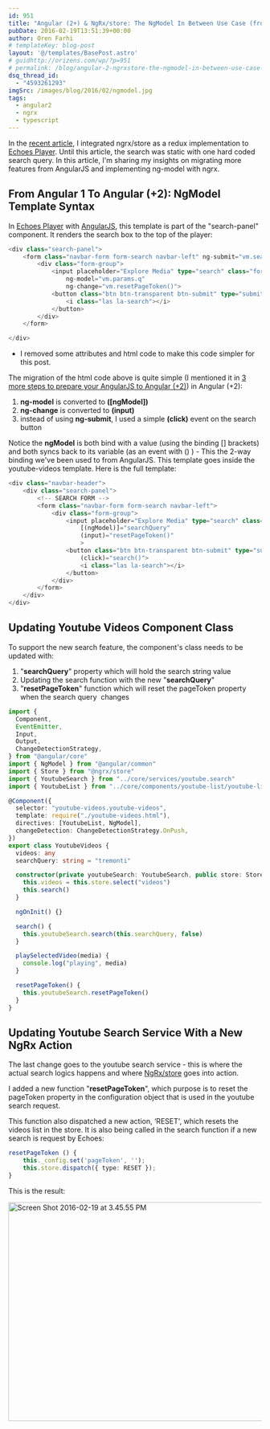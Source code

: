 ```yaml
---
id: 951
title: "Angular (2+) & NgRx/store: The NgModel In Between Use Case (from Angular 1)"
pubDate: 2016-02-19T13:51:39+00:00
author: Oren Farhi
# templateKey: blog-post
layout: '@/templates/BasePost.astro'
# guidhttp://orizens.com/wp/?p=951
# permalink: /blog/angular-2-ngrxstore-the-ngmodel-in-between-use-case-from-angular-1/
dsq_thread_id:
  - "4593261293"
imgSrc: /images/blog/2016/02/ngmodel.jpg
tags:
  - angular2
  - ngrx
  - typescript
---
```


In the <a href="http://orizens.com/wp/blog/adding-redux-with-ngrxstore-to-angular-2-part-1/" target="_blank">recent article</a>, I integrated ngrx/store as a redux implementation to <a href="http://github.com/orizens/echoes-ng2" target="_blank">Echoes Player</a>. Until this article, the search was static with one hard coded search query. In this article, I'm sharing my insights on migrating more features from AngularJS and implementing ng-model with ngrx.<!--more-->

## From Angular 1 To Angular (+2): NgModel Template Syntax

In <a href="http://echoesplayer.netlify.app" target="_blank">Echoes Player</a> with <a href="http://github.com/orizens/echoes" target="_blank">AngularJS</a>, this template is part of the "search-panel" component. It renders the search box to the top of the player:

```typescript
<div class="search-panel">
	<form class="navbar-form form-search navbar-left" ng-submit="vm.search()">
		<div class="form-group">
			<input placeholder="Explore Media" type="search" class="form-control" autocomplete="off"
				ng-model="vm.params.q"
				ng-change="vm.resetPageToken()">
			<button class="btn btn-transparent btn-submit" type="submit" title="search with echoes">
				<i class="las la-search"></i>
			</button>
		</div>
	</form>

</div>
```

- I removed some attributes and html code to make this code simpler for this post.

The migration of the html code above is quite simple (I mentioned it in <a href="http://orizens.com/wp/blog/3-more-steps-to-prepare-your-angular-1-code-to-angular-2/" target="_blank">3 more steps to prepare your AngularJS to Angular (+2)</a>) in Angular (+2):

1. **ng-model** is converted to **([ngModel])**
2. **ng-change** is converted to **(input)**
3. instead of using **ng-submit**, I used a simple **(click)** event on the search button

Notice the **ngModel** is both bind with a value (using the binding [] brackets) and both syncs back to its variable (as an event with () ) - This the 2-way binding we've been used to from AngularJS. This template goes inside the youtube-videos template. Here is the full template:

```typescript
<div class="navbar-header">
	<div class="search-panel">
		<!-- SEARCH FORM -->
		<form class="navbar-form form-search navbar-left">
			<div class="form-group">
				<input placeholder="Explore Media" type="search" class="form-control" autocomplete="off"
					[(ngModel)]="searchQuery"
					(input)="resetPageToken()"
					>
				<button class="btn btn-transparent btn-submit" type="submit" title="search with echoes"
					(click)="search()">
					<i class="las la-search"></i>
				</button>
			</div>
		</form>
	</div>
</div>
```

## Updating Youtube Videos Component Class

To support the new search feature, the component's class needs to be updated with:

1. "**searchQuery**" property which will hold the search string value
2. Updating the search function with the new "**searchQuery**"
3. "**resetPageToken**" function which will reset the pageToken property when the search query  changes

```typescript
import {
  Component,
  EventEmitter,
  Input,
  Output,
  ChangeDetectionStrategy,
} from "@angular/core"
import { NgModel } from "@angular/common"
import { Store } from "@ngrx/store"
import { YoutubeSearch } from "../core/services/youtube.search"
import { YoutubeList } from "../core/components/youtube-list/youtube-list"

@Component({
  selector: "youtube-videos.youtube-videos",
  template: require("./youtube-videos.html"),
  directives: [YoutubeList, NgModel],
  changeDetection: ChangeDetectionStrategy.OnPush,
})
export class YoutubeVideos {
  videos: any
  searchQuery: string = "tremonti"

  constructor(private youtubeSearch: YoutubeSearch, public store: Store<any>) {
    this.videos = this.store.select("videos")
    this.search()
  }

  ngOnInit() {}

  search() {
    this.youtubeSearch.search(this.searchQuery, false)
  }

  playSelectedVideo(media) {
    console.log("playing", media)
  }

  resetPageToken() {
    this.youtubeSearch.resetPageToken()
  }
}
```

## Updating Youtube Search Service With a New NgRx Action

The last change goes to the youtube search service - this is where the actual search logics happens and where <a href="https://github.com/ngrx/store" target="_blank">NgRx/store</a> goes into action.

I added a new function "**resetPageToken**", which purpose is to reset the pageToken property in the configuration object that is used in the youtube search request.

This function also dispatched a new action, &#8216;RESET', which resets the videos list in the store. It is also being called in the search function if a new search is request by Echoes:

```typescript
resetPageToken () {
	this._config.set('pageToken', '');
	this.store.dispatch({ type: RESET });
}
```

This is the result:

<img class="alignleft size-large wp-image-952" src="...//images/blog/2016/02/Screen-Shot-2016-02-19-at-3.45.55-PM-1024x640.png" alt="Screen Shot 2016-02-19 at 3.45.55 PM" width="697" height="436" srcset="...//images/blog/2016/02/Screen-Shot-2016-02-19-at-3.45.55-PM-1024x640.png 1024w, ...//images/blog/2016/02/Screen-Shot-2016-02-19-at-3.45.55-PM-300x188.png 300w, ...//images/blog/2016/02/Screen-Shot-2016-02-19-at-3.45.55-PM-768x480.png 768w" sizes="(max-width: 697px) 100vw, 697px" />

&nbsp;
